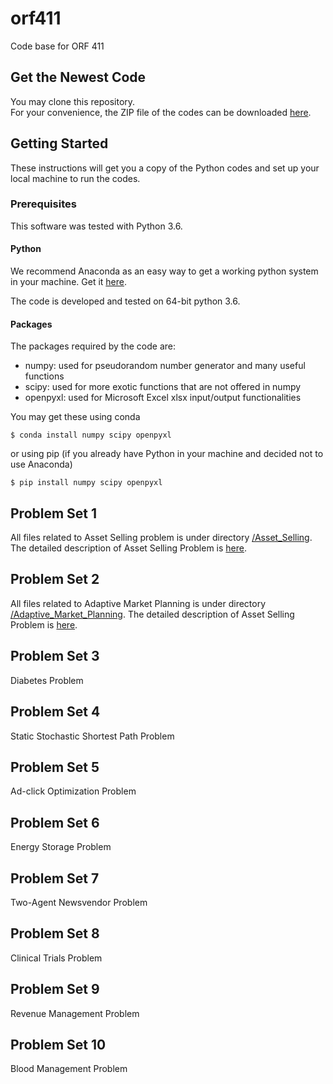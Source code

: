 # orf411
Code base for ORF 411



## Get the Newest Code

You may clone this repository.  
For your convenience, the ZIP file of the codes can be downloaded [here](https://github.com/donghun2018/orf411/archive/master.zip).

## Getting Started

These instructions will get you a copy of the Python codes and set up your local machine to run the codes.

### Prerequisites

This software was tested with Python 3.6.

#### Python

We recommend Anaconda as an easy way to get a working python system in your machine.
Get it [here](https://www.anaconda.com/download/).

The code is developed and tested on 64-bit python 3.6.

#### Packages

The packages required by the code are:

- numpy: used for pseudorandom number generator and many useful functions
- scipy: used for more exotic functions that are not offered in numpy
- openpyxl: used for Microsoft Excel xlsx input/output functionalities

You may get these using conda

```
$ conda install numpy scipy openpyxl
```

or using pip (if you already have Python in your machine and decided not to use Anaconda)

```
$ pip install numpy scipy openpyxl
```

## Problem Set 1

All files related to Asset Selling problem is under directory [/Asset_Selling](/Asset_Selling).
The detailed description of Asset Selling Problem is [here](/Asset_Selling/readme.md).

## Problem Set 2

All files related to Adaptive Market Planning is under directory [/Adaptive_Market_Planning](/Adaptive_Market_Planning).
The detailed description of Asset Selling Problem is [here](/Adaptive_Market_Planning/README.md).

## Problem Set 3

Diabetes Problem

## Problem Set 4

Static Stochastic Shortest Path Problem

## Problem Set 5

Ad-click Optimization Problem

## Problem Set 6

Energy Storage Problem

## Problem Set 7

Two-Agent Newsvendor Problem

## Problem Set 8

Clinical Trials Problem

## Problem Set 9

Revenue Management Problem

## Problem Set 10

Blood Management Problem

